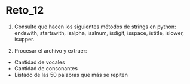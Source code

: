 # Reto_12

1. Consulte que hacen los siguientes métodos de strings en python: endswith, startswith, isalpha, isalnum, isdigit, isspace, istitle, islower, isupper.

2. Procesar el archivo y extraer:

* Cantidad de vocales
* Cantidad de consonantes
* Listado de las 50 palabras que más se repiten
